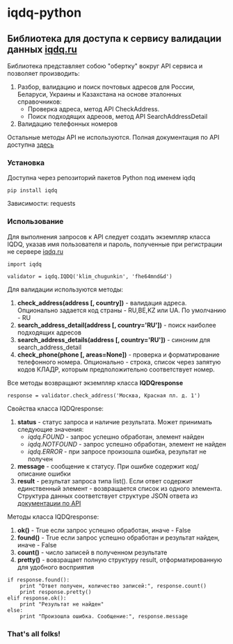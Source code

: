 # iqdq-python

## Библиотека для доступа к сервису валидации данных [iqdq.ru](https://iqdq.ru/)

Библиотека представляет собою "обертку" вокруг API сервиса и позволяет производить: 
1. Разбор, валидацию и поиск почтовых адресов для России, Беларуси, Украины и Казахстана на основе эталонных справочников:
    * Проверка адреса, метод API CheckAddress.
    * Поиск подходящих адреоов, метод API SearchAddressDetail
2. Валидацию телефонных номеров  

Остальные методы API не используются. Полная документация по API доступна [здесь](https://www.iqdq.ru/ru-RU/home/index)


### Установка
Доступна через репозиторий пакетов Python под именем iqdq
```
pip install iqdq
```
Зависимости: requests


### Использование
Для выполнения запросов к API следует создать экземпляр класса IQDQ, указав имя пользователя и пароль, полученные при регистрации не сервере [iqdq.ru](https://iqdq.ru/)
```
import iqdq

validator = iqdq.IQDQ('klim_chugunkin', 'fhe64mnd&d')
```

Для валидации используются методы:
1. **check_address(address [, country])** - валидация адреса. Опционально задается код страны - RU,BE,KZ или UA. По умолчанию - RU
2. **search_address_detail(address [, country='RU'])** - поиск наиболее подходящих адресов
3. **search_address_details(address [, country='RU'])** - синоним для search_address_detail
4. **check_phone(phone [, areas=None])** - проверка и форматирование телефонного номера. Опционально - строка, список через запятую кодов КЛАДР, которым предположительно соответствует номер.

Все методы возвращают экземпляр класса **IQDQresponse**
```
response = validator.check_address('Москва, Красная пл. д. 1')
```

Свойства класса IQDQresponse:
1. **status** - cтатус запроса и наличие результата. Может принимать следующие значения:
    * *iqdq.FOUND* - запрос успешно обработан, элемент найден
    * *iqdq.NOTFOUND* - запрос успешно обработан, элемент не найден
    * *iqdq.ERROR* - при запросе произошла ошибка, результат не получен
2. **message** - сообщение к статусу. При ошибке содержит код/описание ошибки
3. **result** - результат запроса типа list(). Если ответ содержит единственный элемент - возвращается список из одного элемента. Структура данных соответствует структуре JSON ответа из [документации по API](https://www.iqdq.ru/ru-RU/home/index)

Методы класса IQDQresponse:
1. **ok()** - True если запрос успешно обработан, иначе - False
2. **found()** - True если запрос успешно обработан и результат найден, иначе - False
3. **count()** - число записей в полученном результате
4. **pretty()** - вовзращает полную структуру result, отформатированную для удобного восприятия
```
if response.found():
    print "Ответ получен, количество записей:", response.count()
    print response.pretty()     
elif response.ok():             
    print "Результат не найден"
else:
    print "Произошла ошибка. Сообщение:", response.message
```

### That's all folks!
